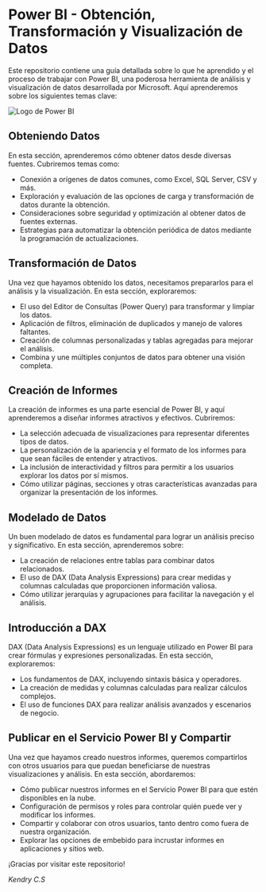 # Power BI - Obtención, Transformación y Visualización de Datos

Este repositorio contiene una guía detallada sobre lo que he aprendido y el proceso de trabajar con Power BI, una poderosa herramienta de análisis y visualización de datos desarrollada por Microsoft. Aquí aprenderemos sobre los siguientes temas clave:

![Logo de Power BI](https://upload.wikimedia.org/wikipedia/commons/c/cf/New_Power_BI_Logo.svg)

## Obteniendo Datos

En esta sección, aprenderemos cómo obtener datos desde diversas fuentes. Cubriremos temas como:

- Conexión a orígenes de datos comunes, como Excel, SQL Server, CSV y más.
- Exploración y evaluación de las opciones de carga y transformación de datos durante la obtención.
- Consideraciones sobre seguridad y optimización al obtener datos de fuentes externas.
- Estrategias para automatizar la obtención periódica de datos mediante la programación de actualizaciones.

## Transformación de Datos

Una vez que hayamos obtenido los datos, necesitamos prepararlos para el análisis y la visualización. En esta sección, exploraremos:

- El uso del Editor de Consultas (Power Query) para transformar y limpiar los datos.
- Aplicación de filtros, eliminación de duplicados y manejo de valores faltantes.
- Creación de columnas personalizadas y tablas agregadas para mejorar el análisis.
- Combina y une múltiples conjuntos de datos para obtener una visión completa.

## Creación de Informes

La creación de informes es una parte esencial de Power BI, y aquí aprenderemos a diseñar informes atractivos y efectivos. Cubriremos:

- La selección adecuada de visualizaciones para representar diferentes tipos de datos.
- La personalización de la apariencia y el formato de los informes para que sean fáciles de entender y atractivos.
- La inclusión de interactividad y filtros para permitir a los usuarios explorar los datos por sí mismos.
- Cómo utilizar páginas, secciones y otras características avanzadas para organizar la presentación de los informes.

## Modelado de Datos

Un buen modelado de datos es fundamental para lograr un análisis preciso y significativo. En esta sección, aprenderemos sobre:

- La creación de relaciones entre tablas para combinar datos relacionados.
- El uso de DAX (Data Analysis Expressions) para crear medidas y columnas calculadas que proporcionen información valiosa.
- Cómo utilizar jerarquías y agrupaciones para facilitar la navegación y el análisis.

## Introducción a DAX

DAX (Data Analysis Expressions) es un lenguaje utilizado en Power BI para crear fórmulas y expresiones personalizadas. En esta sección, exploraremos:

- Los fundamentos de DAX, incluyendo sintaxis básica y operadores.
- La creación de medidas y columnas calculadas para realizar cálculos complejos.
- El uso de funciones DAX para realizar análisis avanzados y escenarios de negocio.

## Publicar en el Servicio Power BI y Compartir

Una vez que hayamos creado nuestros informes, queremos compartirlos con otros usuarios para que puedan beneficiarse de nuestras visualizaciones y análisis. En esta sección, abordaremos:

- Cómo publicar nuestros informes en el Servicio Power BI para que estén disponibles en la nube.
- Configuración de permisos y roles para controlar quién puede ver y modificar los informes.
- Compartir y colaborar con otros usuarios, tanto dentro como fuera de nuestra organización.
- Explorar las opciones de embebido para incrustar informes en aplicaciones y sitios web.

¡Gracias por visitar este repositorio!

*Kendry C.S*
